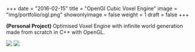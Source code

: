 +++
date = "2016-02-15"
title = "OpenGl Cubic Voxel Engine"
image = "img/portfolio/ogl.png"
showonlyimage = false
weight = 1
draft = false
+++

**(Personal Project)**
Optimised Voxel Engine with infinite world generation made from scratch in C++ with OpenGL.
<!--more-->

![](/img/portfolio/ogl.png)
![](/img/portfolio/ogl-2.png)
